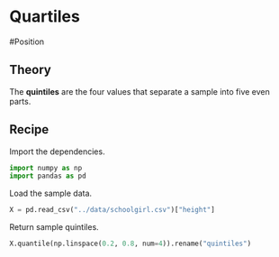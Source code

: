 
# Quartiles

#Position

## Theory

The **quintiles** are the four values that separate a sample into five even parts.

## Recipe

Import the dependencies.

```python
import numpy as np
import pandas as pd
```

Load the sample data.

```python
X = pd.read_csv("../data/schoolgirl.csv")["height"]
```

Return sample quintiles.

```python
X.quantile(np.linspace(0.2, 0.8, num=4)).rename("quintiles")
```
